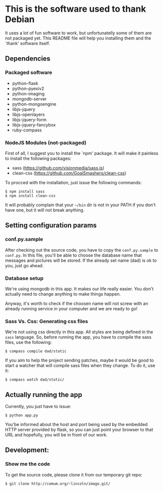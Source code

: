 # This is the software used to thank Debian

It uses a lot of fun software to work, but unfortunatelly some of them
are not packaged yet. This README file will help you installing them and
the `thank' software itself.

## Dependencies

### Packaged software

 * python-flask
 * python-pyexiv2
 * python-imaging
 * mongodb-server
 * python-mongoengine
 * libjs-jquery
 * libjs-openlayers
 * libjs-jquery-form
 * libjs-jquery-fancybox
 * ruby-compass

### NodeJS Modules (not-packaged)

First of all, I suggest you to install the `npm' package. It will make
it painless to install the following packages:

  * sass (https://github.com/visionmedia/sass.js)
  * clean-css (https://github.com/GoalSmashers/clean-css)

To procced with the installation, just issue the following commands:

    $ npm install sass
    $ npm install clean-css

It will probably complain that your `~/bin` dir is not in your PATH if
you don't have one, but it will not break anything.


## Setting configuration params

### conf.py.sample

After checking out the source code, you have to copy the
`conf.py.sample` to `conf.py`. In this file, you'll be able to choose
the database name that messages and pictures will be stored. If the
already set name (dad) is ok to you, just go ahead.

### Database setup

We're using mongodb in this app. It makes our life really easier. You
don't actually need to change anything to make things happen.

Anyway, it's worth to check if the choosen name will not screw with an
already running service in your computer and we are ready to go!

### Sass Vs. Css: Generating css files

We're not using css directly in this app. All styles are being defined
in the `sass` language. So, before running the app, you have to compile
the sass files, use the following:

    $ compass compile dad/static

If you aim to help the project sending patches, maybe it would be good
to start a watcher that will compile sass files when they change. To do
it, use it:

    $ compass watch dad/static/

## Actually running the app

Currently, you just have to issue:

    $ python app.py

You'be informed about the host and port being used by the embedded HTTP
server provided by flask, so you can just point your browser to that URL
and hopefully, you will be in front of our work.

## Development:

### Show me the code

To get the source code, please clone it from our temporary git repo:

    $ git clone http://comum.org/~lincoln/imago.git/
